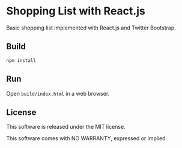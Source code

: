 # Shopping List with React.js

Basic shopping list implemented with React.js and Twitter Bootstrap.

## Build

`npm install`

## Run

Open `build/index.html` in a web browser.

## License

This software is released under the MIT license.

This software comes with NO WARRANTY, expressed or implied.
